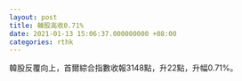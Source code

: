 ```yaml
---
layout: post
title: 韓股高收0.71%
date: 2021-01-13 15:06:37.000000000 +08:00
categories: rthk
---
```


韓股反覆向上，首爾綜合指數收報3148點，升22點，升幅0.71%。

